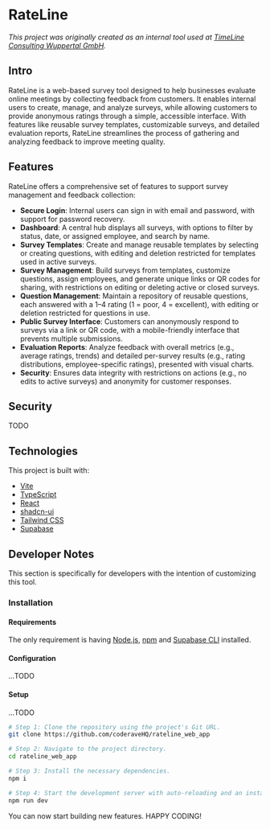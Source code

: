 # RateLine

_This project was originally created as an internal tool used at [TimeLine Consulting Wuppertal GmbH](https://www.timeline-erp.com/)._

## Intro

RateLine is a web-based survey tool designed to help businesses evaluate online meetings by collecting feedback from customers. It enables internal users to create, manage, and analyze surveys, while allowing customers to provide anonymous ratings through a simple, accessible interface. With features like reusable survey templates, customizable surveys, and detailed evaluation reports, RateLine streamlines the process of gathering and analyzing feedback to improve meeting quality.

## Features

RateLine offers a comprehensive set of features to support survey management and feedback collection:

- **Secure Login**: Internal users can sign in with email and password, with support for password recovery.
- **Dashboard**: A central hub displays all surveys, with options to filter by status, date, or assigned employee, and search by name.
- **Survey Templates**: Create and manage reusable templates by selecting or creating questions, with editing and deletion restricted for templates used in active surveys.
- **Survey Management**: Build surveys from templates, customize questions, assign employees, and generate unique links or QR codes for sharing, with restrictions on editing or deleting active or closed surveys.
- **Question Management**: Maintain a repository of reusable questions, each answered with a 1–4 rating (1 = poor, 4 = excellent), with editing or deletion restricted for questions in use.
- **Public Survey Interface**: Customers can anonymously respond to surveys via a link or QR code, with a mobile-friendly interface that prevents multiple submissions.
- **Evaluation Reports**: Analyze feedback with overall metrics (e.g., average ratings, trends) and detailed per-survey results (e.g., rating distributions, employee-specific ratings), presented with visual charts.
- **Security**: Ensures data integrity with restrictions on actions (e.g., no edits to active surveys) and anonymity for customer responses.

## Security

TODO

## Technologies

This project is built with:

- [Vite](https://vite.dev/)
- [TypeScript](https://www.typescriptlang.org/)
- [React](https://react.dev/)
- [shadcn-ui](https://ui.shadcn.com/)
- [Tailwind CSS](https://tailwindcss.com/)
- [Supabase](https://supabase.com/)

## Developer Notes

This section is specifically for developers with the intention of customizing this tool.

### Installation

#### Requirements

The only requirement is having [Node.js](https://nodejs.org/), [npm](https://www.npmjs.com/) and [Supabase CLI](https://supabase.com/docs/guides/local-development/cli/getting-started/) installed.

#### Configuration

...TODO

#### Setup

...TODO

```sh
# Step 1: Clone the repository using the project's Git URL.
git clone https://github.com/coderaveHQ/rateline_web_app

# Step 2: Navigate to the project directory.
cd rateline_web_app

# Step 3: Install the necessary dependencies.
npm i

# Step 4: Start the development server with auto-reloading and an instant preview.
npm run dev
```

You can now start building new features. HAPPY CODING!
